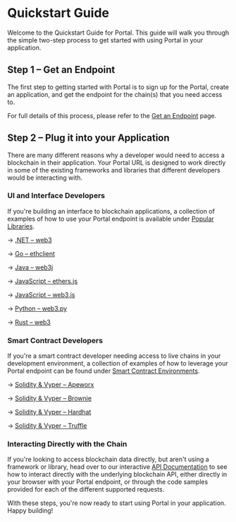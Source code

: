 # Quickstart Guide

Welcome to the Quickstart Guide for Portal. This guide will walk you through the simple two-step process to get started with using Portal in your application.

## Step 1 – Get an Endpoint

The first step to getting started with Portal is to sign up for the Portal, create an application, and get the endpoint for the chain(s) that you need access to.

For full details of this process, please refer to the [Get an Endpoint](url) page.

## Step 2 – Plug it into your Application

There are many different reasons why a developer would need to access a blockchain in their application. Your Portal URL is designed to work directly in some of the existing frameworks and libraries that different developers would be interacting with.

### UI and Interface Developers

If you're building an interface to blockchain applications, a collection of examples of how to use your Portal endpoint is available under [Popular Libraries](https://docs.pokt.network/api-docs/).

&rarr; [.NET – web3](/guides/popular-libraries/net–web3)

&rarr; [Go – ethclient](/guides/popular-libraries/ethclient-go)

&rarr; [Java – web3j](/guides/popular-libraries/web3j-java)

&rarr; [JavaScript – ethers.js](/guides/popular-libraries/ethers-js)

&rarr; [JavaScript – web3.js](/guides/popular-libraries/web3-js)

&rarr; [Python – web3.py](/guides/popular-libraries/web3-py)

&rarr; [Rust – web3](/guides/popular-libraries/rust-web3)


### Smart Contract Developers

If you're a smart contract developer needing access to live chains in your development environment, a collection of examples of how to leverage your Portal endpoint can be found under [Smart Contract Environments](url).

&rarr; [Solidity & Vyper – Apeworx](/guides/smart-contract-environments/apeworx)

&rarr; [Solidity & Vyper – Brownie](/guides/smart-contract-environments/brownie)

&rarr; [Solidity & Vyper – Hardhat](/guides/smart-contract-environments/hardhat)

&rarr; [Solidity & Vyper – Truffle](/guides/smart-contract-environments/truffle)

### Interacting Directly with the Chain

If you're looking to access blockchain data directly, but aren't using a framework or library, head over to our interactive [API Documentation](https://docs.pokt.network/api-docs/) to see how to interact directly with the underlying blockchain API, either directly in your browser with your Portal endpoint, or through the code samples provided for each of the different supported requests.

With these steps, you're now ready to start using Portal in your application. Happy building!
